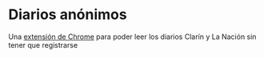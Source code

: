 Diarios anónimos
================

Una [extensión de Chrome](https://chrome.google.com/webstore/detail/diarios-an%C3%B3nimos/afkcafjohadnopckhbcopklmeknjcgkg) para poder leer los diarios Clarín y La Nación sin tener que registrarse
